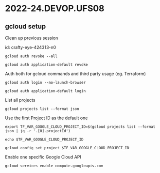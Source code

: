 # 2022-24.DEVOP.UFS08

## gcloud setup

Clean up previous session

id: crafty-eye-424313-n0

`gcloud auth revoke --all`

`gcloud auth application-default revoke`

Auth both for gcloud commands and third party usage (eg. Terraform)

`gcloud auth login --no-launch-browser`

`gcloud auth application-default login`

List all projects

`gcloud projects list --format json`

Use the first Project ID as the default one

`export TF_VAR_GOOGLE_CLOUD_PROJECT_ID=$(gcloud projects list --format json | jq -r '.[0].projectId')`

`echo $TF_VAR_GOOGLE_CLOUD_PROJECT_ID`

`gcloud config set project $TF_VAR_GOOGLE_CLOUD_PROJECT_ID`

Enable one specific Google Cloud API

`gcloud services enable compute.googleapis.com`
